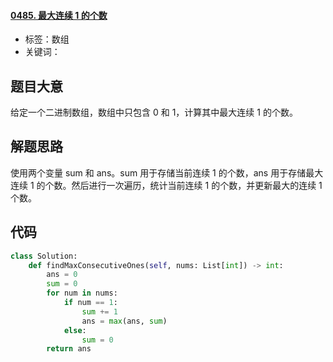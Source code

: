#### [0485. 最大连续 1 的个数](https://leetcode-cn.com/problems/max-consecutive-ones/)

- 标签：数组
- 关键词：

## 题目大意

给定一个二进制数组，数组中只包含 0 和 1，计算其中最大连续 1 的个数。

## 解题思路

使用两个变量 sum 和 ans。sum 用于存储当前连续 1 的个数，ans 用于存储最大连续 1 的个数。然后进行一次遍历，统计当前连续 1 的个数，并更新最大的连续 1 个数。

## 代码

```Python
class Solution:
    def findMaxConsecutiveOnes(self, nums: List[int]) -> int:
        ans = 0
        sum = 0
        for num in nums:
            if num == 1:
                sum += 1
                ans = max(ans, sum)
            else:
                sum = 0
        return ans
```

